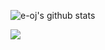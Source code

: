 ![e-oj's github stats](https://github-readme-stats.vercel.app/api?username=e-oj&hide=issues,contribs&theme=graywhite)

<a href="https://www.buymeacoffee.com/e.oj"><img src="https://img.buymeacoffee.com/button-api/?text=Buy me a coffee&emoji=&slug=e-oj&button_colour=40DCA5&font_colour=ffffff&font_family=Inter&outline_colour=000000&coffee_colour=FFDD00"></a>

<!--
**e-oj/e-oj** is a ✨ _special_ ✨ repository because its `README.md` (this file) appears on your GitHub profile.

Here are some ideas to get you started:

- 🔭 I’m currently working on ...
- 🌱 I’m currently learning ...
- 👯 I’m looking to collaborate on ...
- 🤔 I’m looking for help with ...
- 💬 Ask me about ...
- 📫 How to reach me: ...
- 😄 Pronouns: ...
- ⚡ Fun fact: ...
-->
